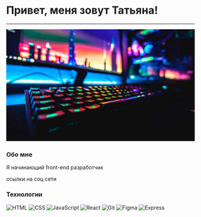 # Привет, меня зовут Татьяна!

---

<!-- ![Header](https://github.com/Golikova1987/Golikova1987/blob/main/assets/header.jpg)  -->
<p align="center">
 <img width="600" height="300" src="assets/header.jpg" alt="..."/>
</p>

### Обо мне

Я начинающий front-end разработчик

ссылки на соц сети 

### Технологии

![HTML](https://img.shields.io/badge/-HTML-3b3b3b?style=flat&logo=html5)
![CSS](https://img.shields.io/badge/-CSS-3b3b3b?style=flat&logo=css3)
![JavaScript](https://img.shields.io/badge/-JavaScript-3b3b3b?style=flat&logo=javascript)
![React](https://img.shields.io/badge/-React-3b3b3b?style=flat&logo=react)
![Git](https://img.shields.io/badge/-Git-3b3b3b?style=flat&logo=git)
![Figma](https://img.shields.io/badge/-Figma-3b3b3b?style=flat&logo=figma)
![Express](https://img.shields.io/badge/-Express-3b3b3b?style=flat&logo=express)

